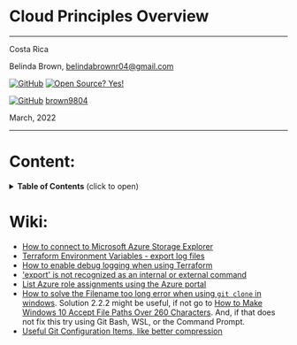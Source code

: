 # Cloud Principles Overview

----------------------
Costa Rica

Belinda Brown, belindabrownr04@gmail.com

[![GitHub](https://badgen.net/badge/icon/github?icon=github&label)](https://github.com) [![Open Source? Yes!](https://badgen.net/badge/Open%20Source%20%3F/Yes%21/blue?icon=github)](https://github.com/Naereen/badges/)

[![GitHub](https://img.shields.io/badge/--181717?logo=github&logoColor=ffffff)](https://github.com/) [brown9804](https://github.com/brown9804)


March, 2022

----------------------

# Content:

<details>
<summary><b>Table of Contents</b> (click to open)</summary>
<!-- MarkdownTOC -->
  
- [0. API Currency Exchange Example](https://github.com/brown9804/DevOps-Agile-Cloud_path/tree/main/Cloud/0-api_curr_exchange_eg)
- [1. Terraform](https://github.com/brown9804/DevOps-Agile-Cloud_path/tree/main/Cloud/1-terraform)
  - [Installing Terraform and Working with Terraform Providers](https://github.com/brown9804/DevOps-Agile-Cloud_path/tree/main/Cloud/1-terraform/lab0)
  - [Using Terraform CLI Commands (workspace and state) to Manipulate a Terraform Deployment](https://github.com/brown9804/DevOps-Agile-Cloud_path/tree/main/Cloud/1-terraform/lab1)
  - [Building and Testing a Basic Terraform Module](https://github.com/brown9804/DevOps-Agile-Cloud_path/tree/main/Cloud/1-terraform/lab2)
  - [Exploring Terraform State Functionality](https://github.com/brown9804/DevOps-Agile-Cloud_path/tree/main/Cloud/1-terraform/lab3)
  - [Deploy an Azure Storage Account with Terraform](https://github.com/brown9804/DevOps-Agile-Cloud_path/tree/main/Cloud/1-terraform/lab4)
  - [Deploy an Azure File Share and Blob Storage with Terraform](https://github.com/brown9804/DevOps-Agile-Cloud_path/tree/main/Cloud/1-terraform/lab5)
  - [Deploy Azure VNETs and Subnets with Terraform](https://github.com/brown9804/DevOps-Agile-Cloud_path/tree/main/Cloud/1-terraform/lab6)
  - [Create Azure NSGs with Terraform](https://github.com/brown9804/DevOps-Agile-Cloud_path/tree/main/Cloud/1-terraform/lab7)
  - [Deploying an Azure VM with Terraform](https://github.com/brown9804/DevOps-Agile-Cloud_path/tree/main/Cloud/1-terraform/lab8)
  - [Deploy a Web Application with Terraform](https://github.com/brown9804/DevOps-Agile-Cloud_path/tree/main/Cloud/1-terraform/lab9)
  - [Deploy a MySQL Database with Terraform](https://github.com/brown9804/DevOps-Agile-Cloud_path/tree/main/Cloud/1-terraform/lab_10)
- [2. Linux](https://github.com/brown9804/DevOps-Agile-Cloud_path/tree/main/Cloud/2-linux)
  - [Working with Users and Permissions](https://github.com/brown9804/DevOps-Agile-Cloud_path/tree/main/Cloud/2-linux/lab0)
  - [System Service Management, Runlevels and Boot Targets](https://github.com/brown9804/DevOps-Agile-Cloud_path/tree/main/Cloud/2-linux/lab1)
  - [Securely Accessing Your System](https://github.com/brown9804/DevOps-Agile-Cloud_path/tree/main/Cloud/2-linux/lab2)
  - [Package Management and Troubleshooting](https://github.com/brown9804/DevOps-Agile-Cloud_path/tree/main/Cloud/2-linux/lab3)
  - [File Management, Permissions and Backup](https://github.com/brown9804/DevOps-Agile-Cloud_path/tree/main/Cloud/2-linux/lab4)
  - [Working with Text Files and Streams](https://github.com/brown9804/DevOps-Agile-Cloud_path/tree/main/Cloud/2-linux/lab5)
  - [Linux Device Management](https://github.com/brown9804/DevOps-Agile-Cloud_path/tree/main/Cloud/2-linux/lab6)
  - [The Linux Shell](https://github.com/brown9804/DevOps-Agile-Cloud_path/tree/main/Cloud/2-linux/lab7)
  - [Networking](https://github.com/brown9804/DevOps-Agile-Cloud_path/tree/main/Cloud/2-linux/lab8)


<!-- /MarkdownTOC -->
</details>

# Wiki:
- [How to connect to Microsoft Azure Storage Explorer](https://docs.microsoft.com/en-us/azure/vs-azure-tools-storage-manage-with-storage-explorer?tabs=windows)
- [Terraform Environment Variables - export log files](https://www.terraform.io/cli/config/environment-variables)
- [How to enable debug logging when using Terraform](https://www.suse.com/support/kb/doc/?id=000020022)
- ['export' is not recognized as an internal or external command](https://stackoverflow.com/questions/26368306/export-is-not-recognized-as-an-internal-or-external-command)
- [List Azure role assignments using the Azure portal](https://docs.microsoft.com/en-us/azure/role-based-access-control/role-assignments-list-portal)
- [How to solve the Filename too long error when using `git clone` in windows](https://www.bswen.com/2021/12/how-to-solve-filename-too-long-error-when-using-git-clone-in-windows.html). Solution 2.2.2 might be useful, if not go to [How to Make Windows 10 Accept File Paths Over 260 Characters](https://www.howtogeek.com/266621/how-to-make-windows-10-accept-file-paths-over-260-characters/). And, if that does not fix this try using Git Bash, WSL, or the Command Prompt.
- [Useful Git Configuration Items, like better compression](https://wildlyinaccurate.com/useful-git-configuration-items/)
